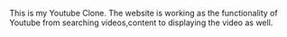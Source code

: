 This is my Youtube Clone. The website is working as the functionality of Youtube from searching videos,content to displaying the video as well.
